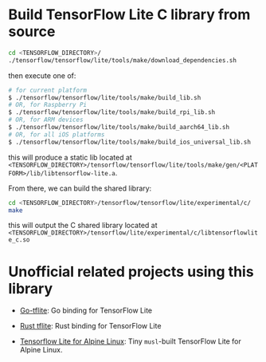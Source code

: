 # Build TensorFlow Lite C library from source

```bash
cd <TENSORFLOW_DIRECTORY>/
./tensorflow/tensorflow/lite/tools/make/download_dependencies.sh
```

then execute one of:
```bash
# for current platform
$ ./tensorflow/tensorflow/lite/tools/make/build_lib.sh
# OR, for Raspberry Pi
$ ./tensorflow/tensorflow/lite/tools/make/build_rpi_lib.sh
# OR, for ARM devices 
$ ./tensorflow/tensorflow/lite/tools/make/build_aarch64_lib.sh
# OR, for all iOS platforms
$ ./tensorflow/tensorflow/lite/tools/make/build_ios_universal_lib.sh
```

this will produce a static lib located at `<TENSORFLOW_DIRECTORY>/tensorflow/tensorflow/lite/tools/make/gen/<PLATFORM>/lib/libtensorflow-lite.a`.

From there, we can build the shared library:

```bash
cd <TENSORFLOW_DIRECTORY>/tensorflow/tensorflow/lite/experimental/c/
make
```
this will output the C shared library located at `<TENSORFLOW_DIRECTORY>/tensorflow/lite/experimental/c/libtensorflowlite_c.so`


# Unofficial related projects using this library

- [Go-tflite](https://github.com/mattn/go-tflite): Go binding for TensorFlow Lite

- [Rust tflite](https://crates.io/crates/tflite): Rust binding for TensorFlow Lite

- [Tensorflow Lite for Alpine Linux](https://github.com/Jonarod/tensorflow_lite_alpine): Tiny `musl`-built TensorFlow Lite for Alpine Linux.

